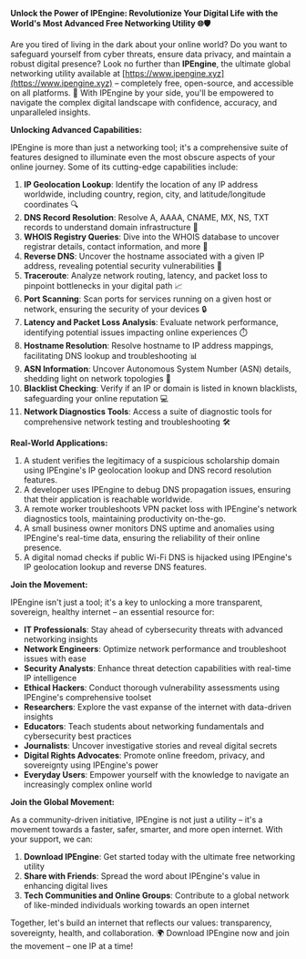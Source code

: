 **Unlock the Power of IPEngine: Revolutionize Your Digital Life with the World's Most Advanced Free Networking Utility 🌐🛡️**

Are you tired of living in the dark about your online world? Do you want to safeguard yourself from cyber threats, ensure data privacy, and maintain a robust digital presence? Look no further than **IPEngine**, the ultimate global networking utility available at [https://www.ipengine.xyz](https://www.ipengine.xyz) – completely free, open-source, and accessible on all platforms. 🚀 With IPEngine by your side, you'll be empowered to navigate the complex digital landscape with confidence, accuracy, and unparalleled insights.

**Unlocking Advanced Capabilities:**

IPEngine is more than just a networking tool; it's a comprehensive suite of features designed to illuminate even the most obscure aspects of your online journey. Some of its cutting-edge capabilities include:

1.  **IP Geolocation Lookup**: Identify the location of any IP address worldwide, including country, region, city, and latitude/longitude coordinates 🔍
2.  **DNS Record Resolution**: Resolve A, AAAA, CNAME, MX, NS, TXT records to understand domain infrastructure 📡
3.  **WHOIS Registry Queries**: Dive into the WHOIS database to uncover registrar details, contact information, and more 🔑
4.  **Reverse DNS**: Uncover the hostname associated with a given IP address, revealing potential security vulnerabilities 🚨
5.  **Traceroute**: Analyze network routing, latency, and packet loss to pinpoint bottlenecks in your digital path 📈
6.  **Port Scanning**: Scan ports for services running on a given host or network, ensuring the security of your devices 🔒
7.  **Latency and Packet Loss Analysis**: Evaluate network performance, identifying potential issues impacting online experiences ⏱️
8.  **Hostname Resolution**: Resolve hostname to IP address mappings, facilitating DNS lookup and troubleshooting 📊
9.  **ASN Information**: Uncover Autonomous System Number (ASN) details, shedding light on network topologies 🔗
10. **Blacklist Checking**: Verify if an IP or domain is listed in known blacklists, safeguarding your online reputation 💻
11. **Network Diagnostics Tools**: Access a suite of diagnostic tools for comprehensive network testing and troubleshooting 🛠️

**Real-World Applications:**

1.  A student verifies the legitimacy of a suspicious scholarship domain using IPEngine's IP geolocation lookup and DNS record resolution features.
2.  A developer uses IPEngine to debug DNS propagation issues, ensuring that their application is reachable worldwide.
3.  A remote worker troubleshoots VPN packet loss with IPEngine's network diagnostics tools, maintaining productivity on-the-go.
4.  A small business owner monitors DNS uptime and anomalies using IPEngine's real-time data, ensuring the reliability of their online presence.
5.  A digital nomad checks if public Wi-Fi DNS is hijacked using IPEngine's IP geolocation lookup and reverse DNS features.

**Join the Movement:**

IPEngine isn't just a tool; it's a key to unlocking a more transparent, sovereign, healthy internet – an essential resource for:

*   **IT Professionals**: Stay ahead of cybersecurity threats with advanced networking insights
*   **Network Engineers**: Optimize network performance and troubleshoot issues with ease
*   **Security Analysts**: Enhance threat detection capabilities with real-time IP intelligence
*   **Ethical Hackers**: Conduct thorough vulnerability assessments using IPEngine's comprehensive toolset
*   **Researchers**: Explore the vast expanse of the internet with data-driven insights
*   **Educators**: Teach students about networking fundamentals and cybersecurity best practices
*   **Journalists**: Uncover investigative stories and reveal digital secrets
*   **Digital Rights Advocates**: Promote online freedom, privacy, and sovereignty using IPEngine's power
*   **Everyday Users**: Empower yourself with the knowledge to navigate an increasingly complex online world

**Join the Global Movement:**

As a community-driven initiative, IPEngine is not just a utility – it's a movement towards a faster, safer, smarter, and more open internet. With your support, we can:

1.  **Download IPEngine**: Get started today with the ultimate free networking utility
2.  **Share with Friends**: Spread the word about IPEngine's value in enhancing digital lives
3.  **Tech Communities and Online Groups**: Contribute to a global network of like-minded individuals working towards an open internet

Together, let's build an internet that reflects our values: transparency, sovereignty, health, and collaboration. 🌍 Download IPEngine now and join the movement – one IP at a time!